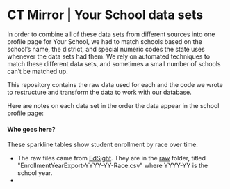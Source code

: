 # CT Mirror | Your School data sets

In order to combine all of these data sets from different sources into one
profile page for Your School, we had to match schools based on the school’s
name, the district, and special numeric codes the state uses whenever the
data sets had them. We rely on automated techniques to match these
different data sets, and sometimes a small number of schools can’t be
matched up.

This repository contains the raw data used for each and the code we wrote
to restructure and transform the data to work with our database.

Here are notes on each data set in the order the data appear in the school
profile page:

#### Who goes here?

These sparkline tables show student enrollment by race over time.

* The raw files came from [EdSight](http://edsight.ct.gov). They are in the [raw](raw) folder, titled
"EnrollmentYearExport-YYYY-YY-Race.csv" where YYYY-YY is the school year.
*


